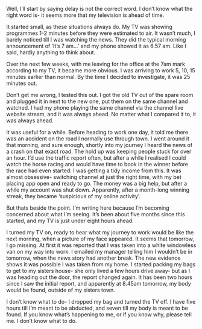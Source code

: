 Well, I’ll start by saying delay is not the correct word. I don’t know what the right word is- it seems more that my television is ahead of time.  

It started small, as these situations always do. My TV was showing programmes 1-2 minutes before they were estimated to air. It wasn’t much, I barely noticed till I was watching the news. They did the typical morning announcement of ’It’s 7 am…’ and my phone showed it as 6.57 am. Like I said, hardly anything to think about. 

Over the next few weeks, with me leaving for the office at the 7am mark according to my TV, it became more obvious. I was arriving to work 5, 10, 15 minutes earlier than normal. By the time I decided to investigate, it was 25 minutes out. 

Don’t get me wrong, I tested this out. I got the old TV out of the spare room and plugged it in next to the new one, put them on the same channel and watched. I had my phone playing the same channel via the channel live website stream, and it was always ahead. No matter what I compared it to, it was always ahead.

It was useful for a while. Before heading to work one day, it told me there was an accident on the road I normally use through town. I went around it that morning, and sure enough, shortly into my journey I heard the news of a crash on that exact road. The hold up was keeping people stuck for over an hour. I’d use the traffic report often, but after a while I realised I could watch the horse racing and would have time to book in the winner before the race had even started. I was getting a tidy income from this. It was almost obsessive- switching channel at just the right time, with my bet placing app open and ready to go. The money was a big help, but after a while my account was shut down. Apparently, after a month-long winning streak, they became ‘suspicious of my online activity’. 

But thats beside the point. I’m writing here because I’m becoming concerned about what I’m seeing. It’s been about five months since this started, and my TV is just under eight hours ahead. 

I turned my TV on, ready to hear what my journey to work would be like the next morning, when a picture of my face appeared. It seems that tomorrow, I go missing. At first it was reported that I was taken into a white windowless van on my way into work. I emailed my manager telling him I wouldn’t be in tomorrow, when the news story had another break. The new evidence shows it was possible I was taken from my home. I started packing my bags to get to my sisters house- she only lived a few hours drive away- but as I was heading out the door, the report changed again. It has been two hours since I saw the initial report, and apparently at 8.45am tomorrow, my body would be found, outside of my sisters town. 

I don’t know what to do- I dropped my bag and turned the TV off. I have five hours till I’m meant to be abducted, and seven till my body is meant to be found. If you know what’s happening to me, or if you know why, please tell me. I don’t know what to do.